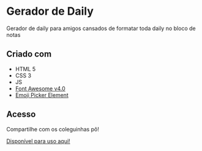 # Gerador de Daily
Gerador de daily para amigos cansados de formatar toda daily no bloco de notas

## Criado com

- HTML 5
- CSS 3
- JS
- <a href="https://fontawesome.com/v4/icons/" target="_blank"> Font Awesome v4.0 </a>
- <a href="https://github.com/nolanlawson/emoji-picker-element" target="_blank"> Emoji Picker Element </a>

## Acesso

Compartilhe com os coleguinhas pô!

<a href="https://bruuchida.github.io/GeradorDaily/" target="_blank"> Disponível para uso aqui!</a>

